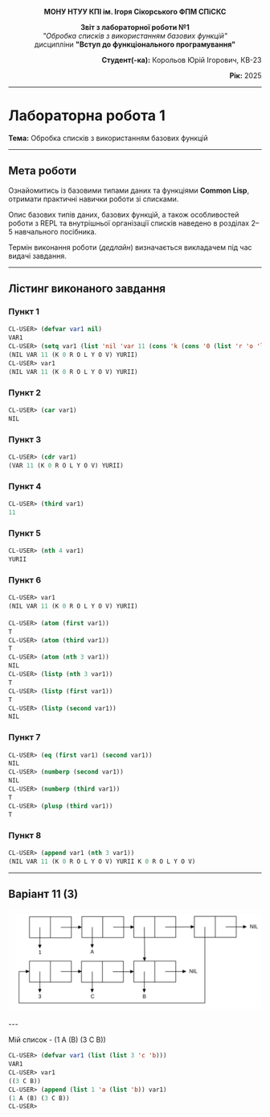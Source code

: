 <p align="center"><b>МОНУ НТУУ КПІ ім. Ігоря Сікорського ФПМ СПіСКС</b></p>

<p align="center">
<b>Звіт з лабораторної роботи №1</b><br/>
<i>"Обробка списків з використанням базових функцій"</i><br/>
дисципліни <b>"Вступ до функціонального програмування"</b>
</p>

<p align="right"><b>Студент(-ка):</b> Корольов Юрій Ігорович, КВ-23</p>
<p align="right"><b>Рік:</b> 2025</p>

---

# Лабораторна робота 1  
**Тема:** Обробка списків з використанням базових функцій  

---

## Мета роботи
Ознайомитись із базовими типами даних та функціями **Common Lisp**, отримати практичні навички роботи зі списками.  

Опис базових типів даних, базових функцій, а також особливостей роботи з REPL та внутрішньої організації списків наведено в розділах 2–5 навчального посібника.  

Термін виконання роботи (*дедлайн*) визначається викладачем під час видачі завдання.

---

## Лістинг виконаного завдання

### Пункт 1  
```lisp
CL-USER> (defvar var1 nil)
VAR1
CL-USER> (setq var1 (list 'nil 'var 11 (cons 'k (cons '0 (list 'r 'o 'l 'y 'o 'v))) 'yurii))
(NIL VAR 11 (K 0 R O L Y O V) YURII)
CL-USER> var1
(NIL VAR 11 (K 0 R O L Y O V) YURII)
````

### Пункт 2

```lisp
CL-USER> (car var1)
NIL
```

### Пункт 3

```lisp
CL-USER> (cdr var1)
(VAR 11 (K 0 R O L Y O V) YURII)
```

### Пункт 4

```lisp
CL-USER> (third var1)
11
```

### Пункт 5

```lisp
CL-USER> (nth 4 var1)
YURII
```

### Пункт 6

```lisp
CL-USER> var1
(NIL VAR 11 (K 0 R O L Y O V) YURII)

CL-USER> (atom (first var1))
T
CL-USER> (atom (third var1))
T
CL-USER> (atom (nth 3 var1))
NIL
CL-USER> (listp (nth 3 var1))
T
CL-USER> (listp (first var1))
T
CL-USER> (listp (second var1))
NIL
```

### Пункт 7

```lisp
CL-USER> (eq (first var1) (second var1))
NIL
CL-USER> (numberp (second var1))
NIL
CL-USER> (numberp (third var1))
T
CL-USER> (plusp (third var1))
T
```

### Пункт 8

```lisp
CL-USER> (append var1 (nth 3 var1))
(NIL VAR 11 (K 0 R O L Y O V) YURII K 0 R O L Y O V)
```

---

## Варіант 11 (3)
<p align="center">
<img src="lab-1-variant.jpg">
</p>
---
<p>
Мій список - (1 A (B) (3 C B))
</p>

```lisp
CL-USER> (defvar var1 (list (list 3 'c 'b)))
VAR1
CL-USER> var1
((3 C B))
CL-USER> (append (list 1 'a (list 'b)) var1)
(1 A (B) (3 C B))
CL-USER> 
```
